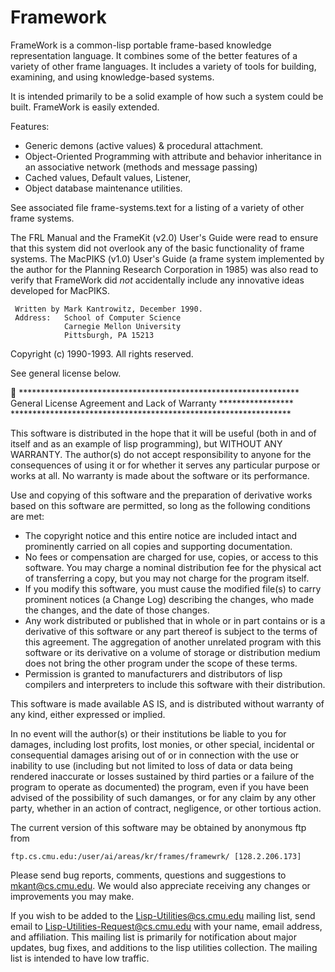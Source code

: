 Framework
=========

FrameWork is a common-lisp portable frame-based knowledge representation language. It combines some of the better features of a variety of other frame languages. It includes a variety of tools for building, examining, and using knowledge-based systems.

It is intended primarily to be a solid example of how such a system could be built. FrameWork is easily extended.

Features: 

* Generic demons (active values) & procedural attachment.
* Object-Oriented Programming with attribute and behavior inheritance in an associative network (methods and message passing)
* Cached values, Default values, Listener,
* Object database maintenance utilities.

See associated file frame-systems.text for a listing of a variety of other frame systems. 

The FRL Manual and the FrameKit (v2.0) User's Guide were read to ensure that this system did not overlook any of the basic functionality of frame systems. The MacPIKS (v1.0) User's Guide (a frame system implemented by the author for the Planning Research Corporation in 1985) was also read to verify that FrameWork did *not* accidentally include any innovative ideas developed for  MacPIKS. 

     Written by Mark Kantrowitz, December 1990.
     Address:   School of Computer Science
                Carnegie Mellon University
                Pittsburgh, PA 15213
 
 Copyright (c) 1990-1993. All rights reserved.
 
 See general license below.


    ****************************************************************
    General License Agreement and Lack of Warranty *****************
    ****************************************************************

This software is distributed in the hope that it will be useful (both in and of itself and as an example of lisp programming), but WITHOUT ANY WARRANTY. The author(s) do not accept responsibility to anyone for the consequences of using it or for whether it serves any particular purpose or works at all. No warranty is made about the software or its performance. 
 
Use and copying of this software and the preparation of derivative works based on this software are permitted, so long as the following conditions are met:

* The copyright notice and this entire notice are included intact and prominently carried on all copies and supporting documentation.
* No fees or compensation are charged for use, copies, or access to this software. You may charge a nominal distribution fee for the physical act of transferring a copy, but you may not charge for the program itself. 
* If you modify this software, you must cause the modified file(s) to carry prominent notices (a Change Log) describing the changes, who made the changes, and the date of those changes.
* Any work distributed or published that in whole or in part contains or is a derivative of this software or any part  thereof is subject to the terms of this agreement. The aggregation of another unrelated program with this software or its derivative on a volume of storage or distribution medium does not bring the other program under the scope of these terms.
* Permission is granted to manufacturers and distributors of lisp compilers and interpreters to include this software with their distribution. 
 
This software is made available AS IS, and is distributed without warranty of any kind, either expressed or implied.

In no event will the author(s) or their institutions be liable to you for damages, including lost profits, lost monies, or other special, incidental or consequential damages arising out of or in connection with the use or inability to use (including but not limited to loss of data or data being rendered inaccurate or losses sustained by third parties or a failure of the program to operate as documented) the  program, even if you have been advised of the possibility of such damanges, or for any claim by any other party, whether in an action of contract, negligence, or other tortious action.
 
 The current version of this software may be obtained by anonymous ftp from 

    ftp.cs.cmu.edu:/user/ai/areas/kr/frames/framewrk/ [128.2.206.173] 

Please send bug reports, comments, questions and suggestions to mkant@cs.cmu.edu. We would also appreciate receiving any changes or improvements you may make. 
 
If you wish to be added to the Lisp-Utilities@cs.cmu.edu mailing list, send email to Lisp-Utilities-Request@cs.cmu.edu with your name, email address, and affiliation. This mailing list is primarily for notification about major updates, bug fixes, and additions to the lisp utilities collection. The mailing list is intended to have low traffic.

